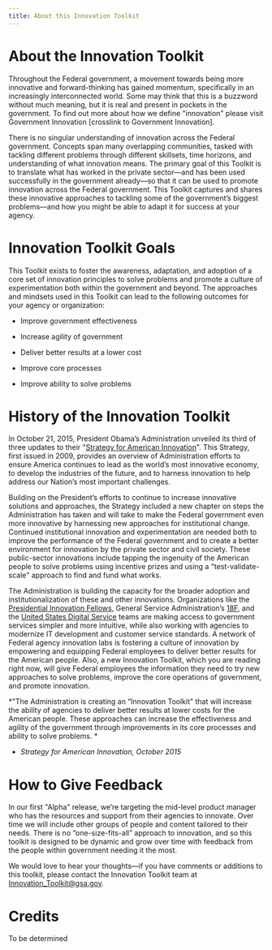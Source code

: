 ```yaml
---
title: About this Innovation Toolkit
---
```


# About the Innovation Toolkit

Throughout the Federal government, a movement towards being more innovative and forward-thinking has gained momentum, specifically in an increasingly interconnected world. Some may think that this is a buzzword without much meaning, but it is real and present in pockets in the government. To find out more about how we define "innovation" please visit Government Innovation [crosslink to Government Innovation].

There is no singular understanding of innovation across the Federal government. Concepts span many overlapping communities, tasked with tackling different problems through different skillsets, time horizons, and understanding of what innovation means. The primary goal of this Toolkit is to translate what has worked in the private sector—and has been used successfully in the government already—so that it can be used to promote innovation across the Federal government. This Toolkit captures and shares these innovative approaches to tackling some of the government’s biggest problems—and how you might be able to adapt it for success at your agency. 

# Innovation Toolkit Goals

This Toolkit exists to foster the awareness, adaptation, and adoption of a core set of innovation principles to solve problems and promote a culture of experimentation both within the government and beyond. The approaches and mindsets used in this Toolkit can lead to the following outcomes for your agency or organization: 

* Improve government effectiveness

* Increase agility of government

* Deliver better results at a lower cost

* Improve core processes

* Improve ability to solve problems

# History of the Innovation Toolkit

In October 21, 2015, President Obama’s Administration unveiled its third of three updates to their "[Strategy for American Innovation](https://www.whitehouse.gov/sites/default/files/strategy_for_american_innovation_october_2015.pdf)". This Strategy, first issued in 2009, provides an overview of Administration efforts to ensure America continues to lead as the world’s most innovative economy, to develop the industries of the future, and to harness innovation to help address our Nation’s most important challenges.

Building on the President’s efforts to continue to increase innovative solutions and approaches, the Strategy included a new chapter on steps the Administration has taken and will take to make the Federal government even more innovative by harnessing new approaches for institutional change. Continued institutional innovation and experimentation are needed both to improve the performance of the Federal government and to create a better environment for innovation by the private sector and civil society. These public-sector innovations include tapping the ingenuity of the American people to solve problems using incentive prizes and using a "test-validate-scale" approach to find and fund what works.

The Administration is building the capacity for the broader adoption and institutionalization of these and other innovations. Organizations like the [Presidential Innovation Fellows](http://pif.gov), General Service Administration’s [18F](http://18f.gov), and the [United States Digital Service](https://www.usds.gov/) teams are making access to government services simpler and more intuitive, while also working with agencies to modernize IT development and customer service standards. A network of Federal agency innovation labs is fostering a culture of innovation by empowering and equipping Federal employees to deliver better results for the American people.  Also, a new Innovation Toolkit, which you are reading right now, will give Federal employees the information they need to try new approaches to solve problems, improve the core operations of government, and promote innovation. 

*"The Administration is creating an “Innovation Toolkit" that will increase the ability of agencies to deliver better results at lower costs for the American people. These approaches can increase the effectiveness and agility of the government through improvements in its core processes and ability to solve problems. *

* *Strategy for American Innovation, October 2015*

# How to Give Feedback 

In our first "Alpha" release, we’re targeting the mid-level product manager who has the resources and support from their agencies to innovate. Over time we will include other groups of people and content tailored to their needs. There is no “one-size-fits-all” approach to innovation, and so this toolkit is designed to be dynamic and grow over time with feedback from the people within government needing it the most.

We would love to hear your thoughts—if you have comments or additions to this toolkit, please contact the Innovation Toolkit team at Innovation_Toolkit@gsa.gov.

# Credits

To be determined

